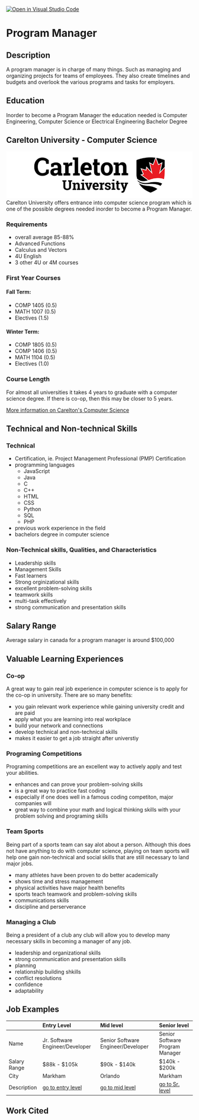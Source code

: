 [![Open in Visual Studio Code](https://classroom.github.com/assets/open-in-vscode-c66648af7eb3fe8bc4f294546bfd86ef473780cde1dea487d3c4ff354943c9ae.svg)](https://classroom.github.com/online_ide?assignment_repo_id=8797078&assignment_repo_type=AssignmentRepo)
# Program Manager

## Description
A program manager is in charge of many things. Such as managing and organizing projects for teams of employees. They also create timelines and budgets and overlook the various programs and tasks for employers. 

## Education
Inorder to become a Program Manager the education needed is Computer Engineering, Computer Science or Electrical Engineering Bachelor Degree

## Carelton University - Computer Science
![alt text](https://github.com/SACHSTech/careers-in-computer-science-kyliesinc/blob/main/brand-logo-800w-1.jpg "Carelton University Logo")
Carelton University offers entrance into computer science program which is one of the possible degrees needed inorder to become a Program Manager.
### Requirements
- overall average 85-88%
- Advanced Functions
- Calculus and Vectors
- 4U English
- 3 other 4U or 4M courses
### First Year Courses
#### Fall Term: 
- COMP 1405 (0.5)
- MATH 1007 (0.5)
- Electives (1.5)
#### Winter Term: 
- COMP 1805 (0.5)
- COMP 1406 (0.5)
- MATH 1104 (0.5)
- Electives (1.0)
### Course Length
For almost all universities it takes 4 years to graduate with a computer science degree. If there is co-op, then this may be closer to 5 years. 

[More information on Carelton's Computer Science](https://calendar.carleton.ca/undergrad/undergradprograms/computerscience/)

## Technical and Non-technical Skills
### Technical 
- Certification, ie. Project Management Professional (PMP) Certification
- programming languages 
    - JavaScript
    - Java
    - C
    - C++
    - HTML
    - CSS
    - Python
    - SQL
    - PHP
- previous work experience in the field
- bachelors degree in computer science
### Non-Technical skills, Qualities, and Characteristics
- Leadership skills
- Management Skills
- Fast learners
- Strong orginizational skills
- excellent problem-solving skills
- teamwork skills
- multi-task effectively
- strong communication and presentation skills

## Salary Range
Average salary in canada for a program manager is around $100,000

## Valuable Learning Experiences
### Co-op
A great way to gain real job experience in computer science is to apply for the co-op in university. There are so many benefits:
- you gain relevant work experience while gaining university credit and are paid
- apply what you are learning into real workplace
- build your network and connections 
- develop technical and non-technical skills
- makes it easier to get a job straight after universtiy 

### Programing Competitions
Programing competitions are an excellent way to actively apply and test your abilities.
- enhances and can prove your problem-solving skills
- is a great way to practice fast coding
- especially if one does well in a famous coding competiton, major companies will 
- great way to combine your math and logical thinking skills with your problem solving and programing skills

### Team Sports
Being part of a sports team can say alot about a person. Although this does not have anything to do with computer science, playing on team sports will help one gain non-technical and social skills that are still necessary to land major jobs. 
- many athletes have been proven to do better academically
- shows time and stress management
- physical activities have major health benefits
- sports teach teamwork and problem-solving skills
- communications skills
- discipline and perserverance

### Managing a Club 
Being a president of a club any club will allow you to develop many necessary skills in becoming a manager of any job. 
- leadership and organizational skills
- strong communication and presentation skills
- planning 
- relationship building shkills
- conflict resolutions
- confidence
- adaptability

## Job Examples
|                 |Entry Level          |Mid level               |Senior level                     |
|-----------------|:--------------------|:-----------------------|:--------------------------------|
|Name             |Jr. Software Engineer/Developer|Senior Software Engineer/Developer|Senior Software Program Manager |
|Salary Range     |$88k - $105k          |$90k - $140k             |$140k - $200k                     |
|City             |Markham |Orlando                 |Markham                          |
|Description      |[go to entry level](https://github.com/SACHSTech/careers-in-computer-science-kyliesinc/blob/main/jobsMD/entrylevel.md) | [go to mid level](https://github.com/SACHSTech/careers-in-computer-science-kyliesinc/blob/main/jobsMD/midlevel.md) | [go to Sr. level](https://github.com/SACHSTech/careers-in-computer-science-kyliesinc/blob/main/jobsMD/seniorlevel.md)    |

## Work Cited



